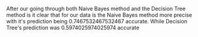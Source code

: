 After our going through both Naive Bayes method and the Decision Tree method is it clear that for our data is the Naive Bayes method more precise with it's prediction being 0.7467532467532467 accurate. While Decision Tree's prediction was 0.5974025974025974 accurate
